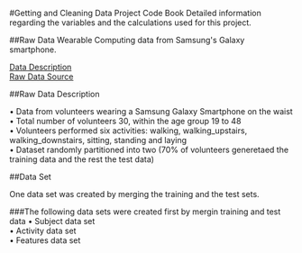 
#Getting and Cleaning Data Project Code Book
Detailed information regarding the variables and the calculations used for this project.

##Raw Data
Wearable Computing data from Samsung's Galaxy smartphone. 

[Data Description](http://archive.ics.uci.edu/ml/datasets/Human+Activity+Recognition+Using+Smartphones) <br />
[Raw Data Source](https://d396qusza40orc.cloudfront.net/getdata%2Fprojectfiles%2FUCI%20HAR%20Dataset.zip)

##Raw Data Description

•	Data from volunteers wearing a Samsung Galaxy Smartphone on the waist <br />
•	Total number of volunteers 30, within the age group 19 to 48 <br />
•	Volunteers performed six activities: walking, walking_upstairs, walking_downstairs, sitting, standing and laying <br />
•	Dataset randomly partitioned into two (70% of volunteers generetaed the training data and the rest the test data) <br />

##Data Set

One data set was created by merging the training and the test sets. 

###The following data sets were created first by mergin training and test data
•	Subject data set <br />
•	Activity data set <br />
•	Features data set <br />
